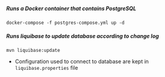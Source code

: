 ##### Runs a Docker container that contains PostgreSQL
`docker-compose -f postgres-compose.yml up -d`

##### Runs liquibase to update database according to change log
`mvn liquibase:update`

- Configuration used to connect to database are kept in `liquibase.properties` file
